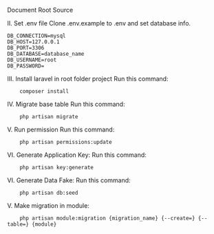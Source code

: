 Document Root Source

II. Set .env file
    Clone .env.example to .env and set database info.
    
    DB_CONNECTION=mysql
    DB_HOST=127.0.0.1
    DB_PORT=3306
    DB_DATABASE=database_name
    DB_USERNAME=root
    DB_PASSWORD=
    
III. Install laravel in root folder project Run this command:

        composer install

IV. Migrate base table Run this command:

        php artisan migrate

V. Run permission Run this command:

        php artisan permissions:update

VI. Generate Application Key:
Run this command:

        php artisan key:generate

VI. Generate Data Fake:
Run this command:

        php artisan db:seed
V. Make migration in module:
    
        php artisan module:migration {migration_name} {--create=} {--table=} {module}
